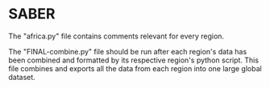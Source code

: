 # SABER

The "africa.py" file contains comments relevant for every region.

The "FINAL-combine.py" file should be run after each region's data has been combined and formatted by its respective region's python script.
This file combines and exports all the data from each region into one large global dataset.
